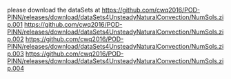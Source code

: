 please download the dataSets at 
https://github.com/cwq2016/POD-PINN/releases/download/dataSets4UnsteadyNaturalConvection/NumSols.zip.001 
https://github.com/cwq2016/POD-PINN/releases/download/dataSets4UnsteadyNaturalConvection/NumSols.zip.002
https://github.com/cwq2016/POD-PINN/releases/download/dataSets4UnsteadyNaturalConvection/NumSols.zip.003
https://github.com/cwq2016/POD-PINN/releases/download/dataSets4UnsteadyNaturalConvection/NumSols.zip.004
